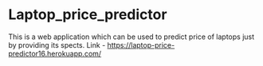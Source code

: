 # Laptop_price_predictor
This is a web application which can be used to predict price of laptops just by providing its spects.
Link - https://laptop-price-predictor16.herokuapp.com/

